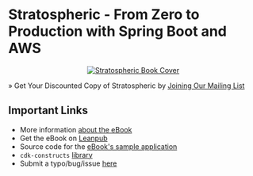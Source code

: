 # Stratospheric - From Zero to Production with Spring Boot and AWS

<p align="center">
  <a href="https://stratospheric.dev">
    <img src="https://stratospheric.dev/assets/images/book-mockup-500.png" alt="Stratospheric Book Cover"/>
  </a>
</p>

» Get Your Discounted Copy of Stratospheric by [Joining Our Mailing List](https://stratospheric.dev/#mailing-list)

## Important Links

- More information [about the eBook](https://stratospheric.dev/)
- Get the eBook on [Leanpub](https://leanpub.com/stratospheric)
- Source code for the [eBook's sample application](https://github.com/stratospheric-dev/stratospheric)
- `cdk-constructs` [library](https://github.com/stratospheric-dev/cdk-constructs)
- Submit a typo/bug/issue [here](https://github.com/stratospheric-dev/stratospheric/issues)